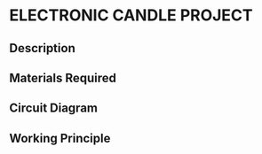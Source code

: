 # ELECTRONIC CANDLE PROJECT
## Description
## Materials Required
## Circuit Diagram
## Working Principle
